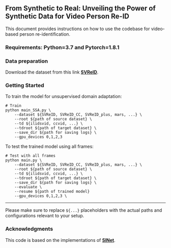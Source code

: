 ## From Synthetic to Real: Unveiling the Power of Synthetic Data for Video Person Re-ID

This document provides instructions on how to use the codebase for video-based person re-identification.

### Requirements: Python=3.7 and Pytorch=1.8.1

### Data preparation
Download the dataset from this link [**SVReID**](https://drive.google.com/file/d/12LCms0nW0ipUmDEk2Xg8t8GmiGFLysew/view?usp=sharing).

### Getting Started

To train the model for unsupervised domain adaptation:

```shell
# Train
python main_SSA.py \
    --dataset ${SVReID, SVReID_CC, SVReID_plus, mars, ...} \
    --root ${path of source dataset} \
    --td ${ilidsvid, ccvid, ...} \
    --tdroot ${path of target dataset} \
    --save_dir ${path for saving logs} \
    --gpu_devices 0,1,2,3
```

To test the trained model using all frames:

```shell
# Test with all frames
python main.py \
    --dataset ${SVReID, SVReID_CC, SVReID_plus, mars, ...} \
    --root ${path of source dataset} \
    --td ${ilidsvid, ccvid, ...} \
    --tdroot ${path of target dataset} \
    --save_dir ${path for saving logs} \
    --evaluate \
    --resume ${path of trained model}
    --gpu_devices 0,1,2,3 \
```

---

Please make sure to replace `${...}` placeholders with the actual paths and configurations relevant to your setup.

### Acknowledgments

This code is based on the implementations of [**SINet**](https://github.com/baist/SINet).